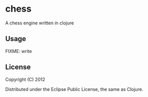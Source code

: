 # chess

A chess engine written in clojure

## Usage

FIXME: write

## License

Copyright (C) 2012

Distributed under the Eclipse Public License, the same as Clojure.
